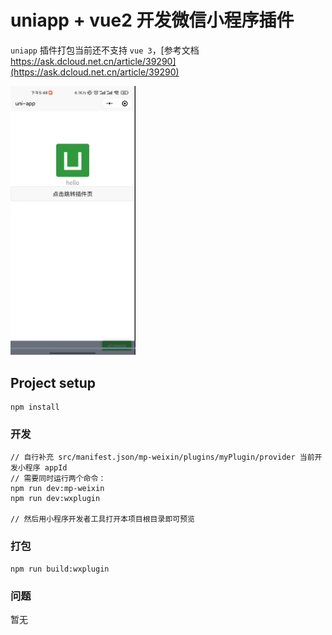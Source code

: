 # uniapp + vue2 开发微信小程序插件

`uniapp` 插件打包当前还不支持 `vue 3`，[参考文档 https://ask.dcloud.net.cn/article/39290](https://ask.dcloud.net.cn/article/39290)

<img src="./example/screenshot/plugin.jpg" width="200px">

## Project setup
```
npm install
```

### 开发
```
// 自行补充 src/manifest.json/mp-weixin/plugins/myPlugin/provider 当前开发小程序 appId
// 需要同时运行两个命令：
npm run dev:mp-weixin
npm run dev:wxplugin

// 然后用小程序开发者工具打开本项目根目录即可预览
```

### 打包
```
npm run build:wxplugin
```

### 问题

暂无
